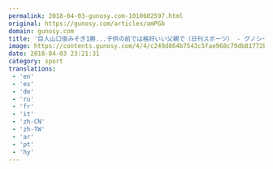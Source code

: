 ```yaml
---
permalink: 2018-04-03-gunosy.com-1010602597.html
original: https://gunosy.com/articles/amPGb
domain: gunosy.com
title: '巨人山口俊みそぎ1勝...子供の前では格好いい父親で（日刊スポーツ） - グノシー'
image: https://contents.gunosy.com/4/4/c249d864b7543c5fae968c79db81772b_content.jpg
date: 2018-04-03 23:21:31
category: sport
translations: 
 - 'en'
 - 'es'
 - 'de'
 - 'ru'
 - 'fr'
 - 'it'
 - 'zh-CN'
 - 'zh-TW'
 - 'ar'
 - 'pt'
 - 'hy'
---
```


